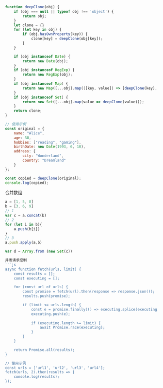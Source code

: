 ```js
function deepClone(obj) {
    if (obj === null || typeof obj !== 'object') {
        return obj;
    }
    let clone = {}
    for (let key in obj) {
        if (obj.hasOwnProperty(key)) {
            clone[key] = deepClone(obj[key]);
        }
    }

    if (obj instanceof Date) {
        return new Date(obj);
    }
    if (obj instanceof RegExp) {
        return new RegExp(obj);
    }
    if (obj instanceof Map) {
        return new Map([...obj].map(([key, value]) => [deepClone(key), deepClone(value)]));
    }
    if (obj instanceof Set) {
        return new Set([...obj].map(value => deepClone(value)));
    }
    return clone;
}

// 使用示例
const original = {
    name: "Alice",
    age: 30,
    hobbies: ["reading", "gaming"],
    birthDate: new Date(1993, 6, 10),
    address: {
        city: "Wonderland",
        country: "Dreamland"
    }
};

const copied = deepClone(original);
console.log(copied);
```
合并数组
```js
a = [1, 5, 8]
b = [3, 6, 9]
// 1
var c = a.concat(b)
// 2
for (let i in b){
    a.push(b[i])
}
// 3
a.push.apply(a,b)

var d = Array.from (new Set(c))

并发请求控制
```js
async function fetch(urls, limit) {
    const results = [];
    const executing = [];

    for (const url of urls) {
        const promise = fetch(url).then(response => response.json());
        results.push(promise);

        if (limit <= urls.length) {
            const e = promise.finally(() => executing.splice(executing.indexOf(e), 1));
            executing.push(e);
            
            if (executing.length >= limit) {
                await Promise.race(executing);
            }
        }
    }

    return Promise.all(results);
}

// 使用示例
const urls = ['url1', 'url2', 'url3', 'url4'];
fetch(urls, 2).then(results => {
    console.log(results);
});
```

